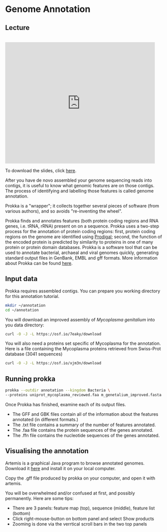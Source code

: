 # Genome Annotation

## Lecture

<br>

<iframe src="https://docs.google.com/presentation/d/e/2PACX-1vTERGc6gJyJeGylr6xzXvioMFixfI6x9XIT8QHqC8XIq8cP3KHe6PUuumbMrunSCVlbFhFJaVh2wvMh/embed?start=false&loop=false&delayms=3000" frameborder="0" width="480" height="389" allowfullscreen="true" mozallowfullscreen="true" webkitallowfullscreen="true"></iframe>

To download the slides, click [here](https://docs.google.com/presentation/d/1hunEOX8cs66iFHlO4HiWEAQQyWWC3xHyAzc_TWddNBM/export/pptx).

After you have de novo assembled your genome sequencing reads into contigs, it is useful to know what genomic features are on those contigs. The process of identifying and labelling those features is called genome annotation.

Prokka is a "wrapper"; it collects together several pieces of software (from various authors), and so avoids "re-inventing the wheel".

Prokka finds and annotates features (both protein coding regions and RNA genes, i.e. tRNA, rRNA) present on on a sequence. Prokka uses a two-step process for the annotation of protein coding regions: first, protein coding regions on the genome are identified using [Prodigal](http://compbio.ornl.gov/prodigal/); second, the function of the encoded protein is predicted by similarity to proteins in one of many protein or protein domain databases. Prokka is a software tool that can be used to annotate bacterial, archaeal and viral genomes quickly, generating standard output files in GenBank, EMBL and gff formats. More information about Prokka can be found [here](https://github.com/tseemann/prokka).

## Input data

Prokka requires assembled contigs. You can prepare you working directory for this annotation tutorial.

```bash
mkdir ~/annotation
cd ~/annotation
```

You will download an improved assembly of *Mycoplasma genitalium* into you data directory:

```bash
curl -O -J -L https://osf.io/7eaky/download
```

You will also need a proteins set specific of Mycoplasma for the annotation. Here is a file containing the Mycoplasma proteins retrieved from Swiss-Prot database (3041 sequences)

```bash
curl -O -J -L https://osf.io/xjm3n/download
```


## Running prokka

```bash
prokka --outdir annotation --kingdom Bacteria \
--proteins uniprot_mycoplasma_reviewed.faa m_genetalium_improved.fasta
```

Once Prokka has finished, examine each of its output files.

* The GFF and GBK files contain all of the information about the features annotated (in different formats.)
* The .txt file contains a summary of the number of features annotated.
* The .faa file contains the protein sequences of the genes annotated.
* The .ffn file contains the nucleotide sequences of the genes annotated.

## Visualising the annotation

Artemis is a graphical Java program to browse annotated genomes. Download it [here](http://www.sanger.ac.uk/science/tools/artemis) and install it on your local computer.

Copy the .gff file produced by prokka on your computer, and open it with artemis.

You will be overwhelmed and/or confused at first, and possibly permanently. Here are some tips:

* There are 3 panels: feature map (top), sequence (middle), feature list (bottom)
* Click right-mouse-button on bottom panel and select Show products
* Zooming is done via the verrtical scroll bars in the two top panels
